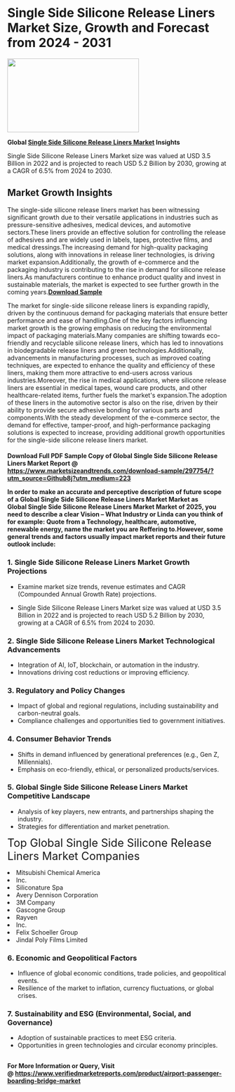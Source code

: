 <H1>Single Side Silicone Release Liners Market Size, Growth and Forecast from 2024 - 2031</H1><img class="aligncenter size-medium wp-image-584254" src="https://thirdeyenews.in/wp-content/uploads/2024/09/Global-Market-Research-300x168.jpeg" alt="" width="300" height="168" /><p><strong>Global&nbsp;<a href="https://www.marketsizeandtrends.com/download-sample/297754/?utm_source=Github8j?utm_medium=223">Single Side Silicone Release Liners Market</a> Insights</strong></p><p>Single Side Silicone Release Liners Market size was valued at USD 3.5 Billion in 2022 and is projected to reach USD 5.2 Billion by 2030, growing at a CAGR of 6.5% from 2024 to 2030.</p><p><h2>Market Growth Insights</h2> <p>The single-side silicone release liners market has been witnessing significant growth due to their versatile applications in industries such as pressure-sensitive adhesives, medical devices, and automotive sectors.These liners provide an effective solution for controlling the release of adhesives and are widely used in labels, tapes, protective films, and medical dressings.The increasing demand for high-quality packaging solutions, along with innovations in release liner technologies, is driving market expansion.Additionally, the growth of e-commerce and the packaging industry is contributing to the rise in demand for silicone release liners.As manufacturers continue to enhance product quality and invest in sustainable materials, the market is expected to see further growth in the coming years.<strong><a href="#">Download Sample</a></strong></p> <p>The market for single-side silicone release liners is expanding rapidly, driven by the continuous demand for packaging materials that ensure better performance and ease of handling.One of the key factors influencing market growth is the growing emphasis on reducing the environmental impact of packaging materials.Many companies are shifting towards eco-friendly and recyclable silicone release liners, which has led to innovations in biodegradable release liners and green technologies.Additionally, advancements in manufacturing processes, such as improved coating techniques, are expected to enhance the quality and efficiency of these liners, making them more attractive to end-users across various industries.Moreover, the rise in medical applications, where silicone release liners are essential in medical tapes, wound care products, and other healthcare-related items, further fuels the market's expansion.The adoption of these liners in the automotive sector is also on the rise, driven by their ability to provide secure adhesive bonding for various parts and components.With the steady development of the e-commerce sector, the demand for effective, tamper-proof, and high-performance packaging solutions is expected to increase, providing additional growth opportunities for the single-side silicone release liners market.<h4></p><p><span class=""><strong>Download Full PDF Sample Copy of Global Single Side Silicone Release Liners Market Report</strong> @ <a href="https://www.marketsizeandtrends.com/download-sample/297754/?utm_source=Github8j?utm_medium=223" target="_blank">https://www.marketsizeandtrends.com/download-sample/297754/?utm_source=Github8j?utm_medium=223</a></span></p><p>In order to make an accurate and perceptive description of future scope of a Global&nbsp;Single Side Silicone Release Liners Market Market as Global&nbsp;Single Side Silicone Release Liners Market Market of 2025, you need to describe a clear Vision &ndash; What Industry or Linda can you think of for example: Quote from a Technology, healthcare, automotive, renewable energy, name the market you are Reffering to.However, some general trends and factors usually impact market reports and their future outlook include:</p><h3>1.&nbsp;<strong>Single Side Silicone Release Liners Market Growth Projections</strong></h3><ul><li>Examine market size trends, revenue estimates and CAGR (Compounded Annual Growth Rate) projections.</li><li><p>Single Side Silicone Release Liners Market size was valued at USD 3.5 Billion in 2022 and is projected to reach USD 5.2 Billion by 2030, growing at a CAGR of 6.5% from 2024 to 2030.</p></li></ul><h3>2.&nbsp;<strong>Single Side Silicone Release Liners Market Technological Advancements</strong></h3><ul><li>Integration of AI, IoT, blockchain, or automation in the industry.</li><li>Innovations driving cost reductions or improving efficiency.</li></ul><h3>3.&nbsp;<strong>Regulatory and Policy Changes</strong></h3><ul><li>Impact of global and regional regulations, including sustainability and carbon-neutral goals.</li><li>Compliance challenges and opportunities tied to government initiatives.</li></ul><h3>4.&nbsp;<strong>Consumer Behavior Trends</strong></h3><ul><li>Shifts in demand influenced by generational preferences (e.g., Gen Z, Millennials).</li><li>Emphasis on eco-friendly, ethical, or personalized products/services.</li></ul><h3>5.&nbsp;<strong>Global Single Side Silicone Release Liners Market Competitive Landscape</strong></h3><ul><li>Analysis of key players, new entrants, and partnerships shaping the industry.</li><li>Strategies for differentiation and market penetration.</li></ul><p data-pm-slice="1 1 []"><span style="color: inherit; font-family: inherit; font-size: 25px;">Top Global Single Side Silicone Release Liners Market Companies</span></p><div class="" data-test-id=""><p><li>Mitsubishi Chemical America</li><li> Inc.</li><li> Siliconature Spa</li><li> Avery Dennison Corporation</li><li> 3M Company</li><li> Gascogne Group</li><li> Rayven</li><li> Inc.</li><li> Felix Schoeller Group</li><li> Jindal Poly Films Limited</li></p></div><h3>6.&nbsp;<strong>Economic and Geopolitical Factors</strong></h3><ul><li>Influence of global economic conditions, trade policies, and geopolitical events.</li><li>Resilience of the market to inflation, currency fluctuations, or global crises.</li></ul><h3>7.&nbsp;<strong>Sustainability and ESG (Environmental, Social, and Governance)</strong></h3><ul><li>Adoption of sustainable practices to meet ESG criteria.</li><li>Opportunities in green technologies and circular economy principles.</li></ul><h2><strong style="font-size: 14px;">For More Information or Query, Visit @&nbsp;</strong><a style="background-color: #ffffff; font-size: 14px;" href="https://www.marketsizeandtrends.com/report/single-side-silicone-release-liners-market/" target="_blank">https://www.verifiedmarketreports.com/product/airport-passenger-boarding-bridge-market</a></h2>